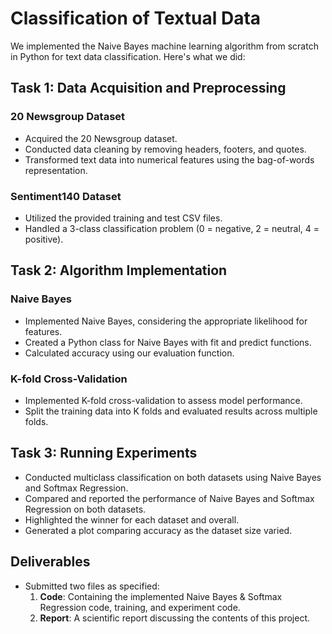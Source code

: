 # Classification of Textual Data

We implemented the Naive Bayes machine learning algorithm from scratch in Python for text data classification. Here's what we did:

## Task 1: Data Acquisition and Preprocessing

### 20 Newsgroup Dataset
- Acquired the 20 Newsgroup dataset.
- Conducted data cleaning by removing headers, footers, and quotes.
- Transformed text data into numerical features using the bag-of-words representation.

### Sentiment140 Dataset
- Utilized the provided training and test CSV files.
- Handled a 3-class classification problem (0 = negative, 2 = neutral, 4 = positive).

## Task 2: Algorithm Implementation

### Naive Bayes
- Implemented Naive Bayes, considering the appropriate likelihood for features.
- Created a Python class for Naive Bayes with fit and predict functions.
- Calculated accuracy using our evaluation function.

### K-fold Cross-Validation
- Implemented K-fold cross-validation to assess model performance.
- Split the training data into K folds and evaluated results across multiple folds.

## Task 3: Running Experiments

- Conducted multiclass classification on both datasets using Naive Bayes and Softmax Regression.
- Compared and reported the performance of Naive Bayes and Softmax Regression on both datasets.
- Highlighted the winner for each dataset and overall.
- Generated a plot comparing accuracy as the dataset size varied.

## Deliverables
- Submitted two files as specified:
    1. **Code**: Containing the implemented Naive Bayes & Softmax Regression code, training, and experiment code.
    2. **Report**: A scientific report discussing the contents of this project.
